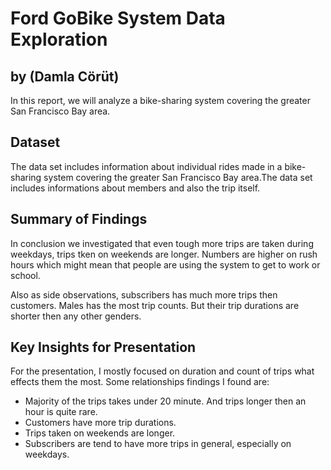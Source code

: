# Ford GoBike System Data Exploration
## by (Damla Cörüt)

In this report, we will analyze a bike-sharing system covering the greater San Francisco Bay area. 


## Dataset

The data set includes information about individual rides made in a bike-sharing system covering the greater San Francisco Bay area.The data set includes informations about members and also the trip itself.


## Summary of Findings

In conclusion we investigated that even tough more trips are taken during weekdays, trips tken on weekends are longer. Numbers are higher on rush hours which might mean that people are using the system to get to work or school.

Also as side observations, subscribers has much more trips then customers. Males has the most trip counts. But their trip durations are shorter then any other genders.

## Key Insights for Presentation

For the presentation, I mostly focused on duration and count of trips what effects them the most. Some relationships findings I found are:

- Majority of the trips takes under 20 minute. And trips longer then an hour is quite rare.
- Customers have more trip durations.
- Trips taken on weekends are longer.
- Subscribers are tend to have more trips in general, especially on weekdays.